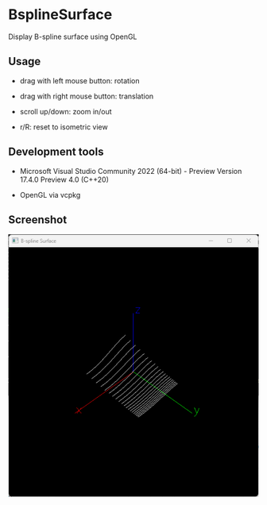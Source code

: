 # BsplineSurface
Display B-spline surface using OpenGL

## Usage

- drag with left mouse button: rotation

- drag with right mouse button: translation

- scroll up/down: zoom in/out

- r/R: reset to isometric view

## Development tools

- Microsoft Visual Studio Community 2022 (64-bit) - Preview
Version 17.4.0 Preview 4.0 (C++20)

- OpenGL via vcpkg

## Screenshot
![screenshot](screenshot.png)
